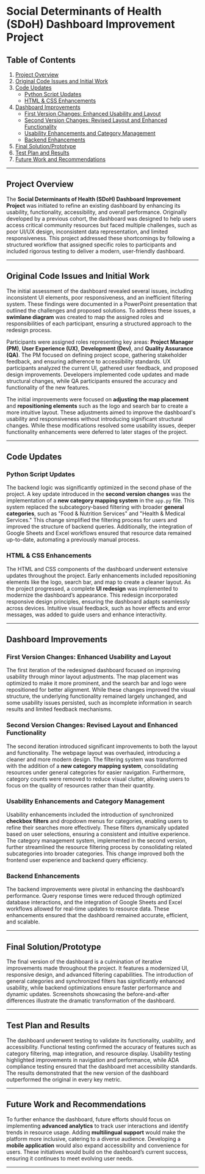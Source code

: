 # Social Determinants of Health (SDoH) Dashboard Improvement Project

## Table of Contents
1. [Project Overview](#project-overview)
2. [Original Code Issues and Initial Work](#original-code-issues-and-initial-work)
3. [Code Updates](#code-updates)
   - [Python Script Updates](#python-script-updates)
   - [HTML & CSS Enhancements](#html--css-enhancements)
4. [Dashboard Improvements](#dashboard-improvements)
   - [First Version Changes: Enhanced Usability and Layout](#first-version-changes-enhanced-usability-and-layout)
   - [Second Version Changes: Revised Layout and Enhanced Functionality](#second-version-changes-revised-layout-and-enhanced-functionality)
   - [Usability Enhancements and Category Management](#usability-enhancements-and-category-management)
   - [Backend Enhancements](#backend-enhancements)
5. [Final Solution/Prototype](#final-solutionprototype)
6. [Test Plan and Results](#test-plan-and-results)
7. [Future Work and Recommendations](#future-work-and-recommendations)

---

## Project Overview

The **Social Determinants of Health (SDoH) Dashboard Improvement Project** was initiated to refine an existing dashboard by enhancing its usability, functionality, accessibility, and overall performance. Originally developed by a previous cohort, the dashboard was designed to help users access critical community resources but faced multiple challenges, such as poor UI/UX design, inconsistent data representation, and limited responsiveness. This project addressed these shortcomings by following a structured workflow that assigned specific roles to participants and included rigorous testing to deliver a modern, user-friendly dashboard.

---

## Original Code Issues and Initial Work

The initial assessment of the dashboard revealed several issues, including inconsistent UI elements, poor responsiveness, and an inefficient filtering system. These findings were documented in a PowerPoint presentation that outlined the challenges and proposed solutions. To address these issues, a **swimlane diagram** was created to map the assigned roles and responsibilities of each participant, ensuring a structured approach to the redesign process.

Participants were assigned roles representing key areas: **Project Manager (PM)**, **User Experience (UX)**, **Development (Dev)**, and **Quality Assurance (QA)**. The PM focused on defining project scope, gathering stakeholder feedback, and ensuring adherence to accessibility standards. UX participants analyzed the current UI, gathered user feedback, and proposed design improvements. Developers implemented code updates and made structural changes, while QA participants ensured the accuracy and functionality of the new features.

The initial improvements were focused on **adjusting the map placement** and **repositioning elements** such as the logo and search bar to create a more intuitive layout. These adjustments aimed to improve the dashboard's usability and responsiveness without introducing significant structural changes. While these modifications resolved some usability issues, deeper functionality enhancements were deferred to later stages of the project.

---

## Code Updates

### Python Script Updates

The backend logic was significantly optimized in the second phase of the project. A key update introduced in the **second version changes** was the implementation of a **new category mapping system** in the `app.py` file. This system replaced the subcategory-based filtering with broader **general categories**, such as "Food & Nutrition Services" and "Health & Medical Services." This change simplified the filtering process for users and improved the structure of backend queries. Additionally, the integration of Google Sheets and Excel workflows ensured that resource data remained up-to-date, automating a previously manual process.

### HTML & CSS Enhancements

The HTML and CSS components of the dashboard underwent extensive updates throughout the project. Early enhancements included repositioning elements like the logo, search bar, and map to create a cleaner layout. As the project progressed, a complete **UI redesign** was implemented to modernize the dashboard’s appearance. This redesign incorporated responsive design principles, ensuring the dashboard adapts seamlessly across devices. Intuitive visual feedback, such as hover effects and error messages, was added to guide users and enhance interactivity.

---

## Dashboard Improvements

### First Version Changes: Enhanced Usability and Layout

The first iteration of the redesigned dashboard focused on improving usability through minor layout adjustments. The map placement was optimized to make it more prominent, and the search bar and logo were repositioned for better alignment. While these changes improved the visual structure, the underlying functionality remained largely unchanged, and some usability issues persisted, such as incomplete information in search results and limited feedback mechanisms.

### Second Version Changes: Revised Layout and Enhanced Functionality

The second iteration introduced significant improvements to both the layout and functionality. The webpage layout was overhauled, introducing a cleaner and more modern design. The filtering system was transformed with the addition of a **new category mapping system**, consolidating resources under general categories for easier navigation. Furthermore, category counts were removed to reduce visual clutter, allowing users to focus on the quality of resources rather than their quantity.

### Usability Enhancements and Category Management

Usability enhancements included the introduction of synchronized **checkbox filters** and dropdown menus for categories, enabling users to refine their searches more effectively. These filters dynamically updated based on user selections, ensuring a consistent and intuitive experience. The category management system, implemented in the second version, further streamlined the resource filtering process by consolidating related subcategories into broader categories. This change improved both the frontend user experience and backend query efficiency.

### Backend Enhancements

The backend improvements were pivotal in enhancing the dashboard’s performance. Query response times were reduced through optimized database interactions, and the integration of Google Sheets and Excel workflows allowed for real-time updates to resource data. These enhancements ensured that the dashboard remained accurate, efficient, and scalable.

---

## Final Solution/Prototype

The final version of the dashboard is a culmination of iterative improvements made throughout the project. It features a modernized UI, responsive design, and advanced filtering capabilities. The introduction of general categories and synchronized filters has significantly enhanced usability, while backend optimizations ensure faster performance and dynamic updates. Screenshots showcasing the before-and-after differences illustrate the dramatic transformation of the dashboard.

---

## Test Plan and Results

The dashboard underwent testing to validate its functionality, usability, and accessibility. Functional testing confirmed the accuracy of features such as category filtering, map integration, and resource display. Usability testing highlighted improvements in navigation and performance, while ADA compliance testing ensured that the dashboard met accessibility standards. The results demonstrated that the new version of the dashboard outperformed the original in every key metric.

---

## Future Work and Recommendations

To further enhance the dashboard, future efforts should focus on implementing **advanced analytics** to track user interactions and identify trends in resource usage. Adding **multilingual support** would make the platform more inclusive, catering to a diverse audience. Developing a **mobile application** would also expand accessibility and convenience for users. These initiatives would build on the dashboard’s current success, ensuring it continues to meet evolving user needs.

---
